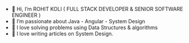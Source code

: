 - 👋 Hi, I’m ROHIT KOLI ( FULL STACK DEVELOPER & SENIOR SOFTWARE ENGINEER )
- 👀 I’m passionate about Java - Angular - System Design
- 📜 I love solving problems using Data Structures & algorithms
- 📝 I love writing articles on System Design.



